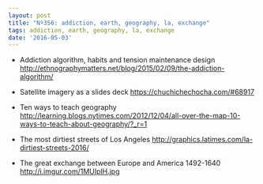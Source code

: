 ```yaml
---
layout: post
title: "Nº356: addiction, earth, geography, la, exchange"
tags: addiction, earth, geography, la, exchange
date: '2016-05-03'
---
```


* Addiction algorithm, habits and tension maintenance design
  http://ethnographymatters.net/blog/2015/02/09/the-addiction-algorithm/

* Satellite imagery as a slides deck
  https://chuchichechocha.com/#68917

* Ten ways to teach geography
  http://learning.blogs.nytimes.com/2012/12/04/all-over-the-map-10-ways-to-teach-about-geography/?_r=1

* The most dirtiest streets of Los Angeles
  http://graphics.latimes.com/la-dirtiest-streets-2016/

* The great exchange between Europe and America 1492-1640
  http://i.imgur.com/1MUIplH.jpg
